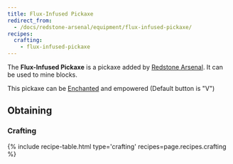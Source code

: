 ```yaml
---
title: Flux-Infused Pickaxe
redirect_from:
  - /docs/redstone-arsenal/equipment/flux-infused-pickaxe/
recipes:
  crafting:
    - flux-infused-pickaxe
---
```


The **Flux-Infused Pickaxe** is a pickaxe added by [Redstone
Arsenal](/docs/redstone-arsenal/). It can be used to mine blocks.

This pickaxe can be [Enchanted](https://minecraft.gamepedia.com/Enchanting) and
empowered (Default button is "V")


Obtaining
---------

### Crafting
{% include recipe-table.html type='crafting' recipes=page.recipes.crafting %}
